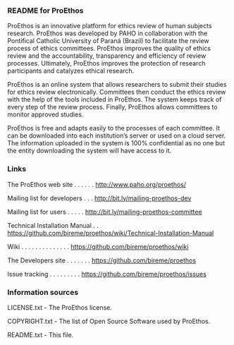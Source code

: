 <h3>README for ProEthos</h3>


ProEthos is an innovative platform for ethics review of human subjects research. ProEthos was developed by PAHO in collaboration with the Pontifical Catholic University of Paraná (Brazil) to facilitate the review process of ethics committees. ProEthos improves the quality of ethics review and the accountability, transparency and efficiency of review processes. Ultimately, ProEthos improves the protection of research participants and catalyzes ethical research.

ProEthos is an online system that allows researchers to submit their studies for ethics review electronically. Committees then conduct the ethics review with the help of the tools included in ProEthos. The system keeps track of every step of the review process. Finally, ProEthos allows committees to monitor approved studies.

ProEthos is free and adapts easily to the processes of each committee. It can be downloaded into each institution’s server or used on a cloud server. The information uploaded in the system is 100% confidential as no one but the entity downloading the system will have access to it.


<h3>Links</h3>


The ProEthos web site . . . . . . http://www.paho.org/proethos/

Mailing list for developers . . . http://bit.ly/mailing-proethos-dev 

Mailing list for users  . . . . . http://bit.ly/mailing-proethos-committee

Technical Installation Manual . . https://github.com/bireme/proethos/wiki/Technical-Installation-Manual

Wiki  . . . . . . . . . . . . . . https://github.com/bireme/proethos/wiki

The Developers site . . . . . . . https://github.com/bireme/proethos

Issue tracking  . . . . . . . . . https://github.com/bireme/proethos/issues


<h3>Information sources</h3>


LICENSE.txt        - The ProEthos license.

COPYRIGHT.txt      - The list of Open Source Software used by ProEthos.

README.txt         - This file.


